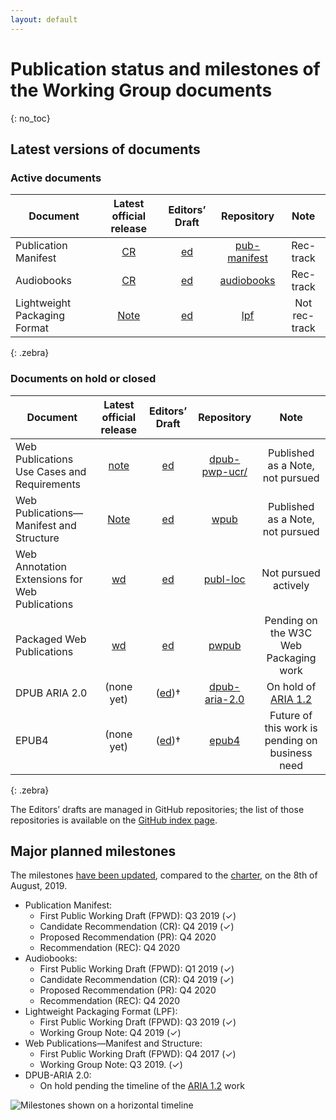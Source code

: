 ```yaml
---
layout: default
---
```


# Publication status and milestones of the Working Group documents
{: no_toc}

## Latest versions of documents

### Active documents

| Document | Latest official release | Editors’ Draft | Repository | Note |
|----------|:-----------------------:|:--------------:|:----------:|:---:|
| Publication Manifest | [CR](https://www.w3.org/TR/pub-manifest/) | [ed](https://w3c.github.io/pub-manifest/)         | [pub-manifest](https://github.com/w3c/pub-manifest/)    | Rec-track |
| Audiobooks | [CR](https://www.w3.org/TR/audiobooks/) | [ed](https://w3c.github.io/audiobooks/)         | [audiobooks](https://github.com/w3c/audiobooks/)                | Rec-track |
| Lightweight Packaging Format | [Note](https://www.w3.org/TR/lpf/) | [ed](https://w3c.github.io/lpf/)         | [lpf](https://github.com/w3c/lpf/) | Not rec-track
{: .zebra}



### Documents on hold or closed

| Document | Latest official release | Editors’ Draft | Repository | Note |
|----------|:-----------------------:|:--------------:|:----------:|:----:|
| Web Publications Use Cases and Requirements | [note](https://www.w3.org/TR/pwp-ucr/) | [ed](https://w3c.github.io/dpub-pwp-ucr/)| [dpub-pwp-ucr/](https://github.com/w3c/dpub-pwp-ucr/)  | Published as a Note, not pursued |
| Web Publications—Manifest and Structure       | [Note](https://www.w3.org/TR/wpub/) | [ed](https://w3c.github.io/wpub/)              | [wpub](https://github.com/w3c/wpub/) | Published as a Note, not pursued
| Web Annotation Extensions for Web Publications | [wd](https://www.w3.org/TR/wpub-ann/) | [ed](https://w3c.github.io/wpub-ann/) | [publ-loc](https://github.com/w3c/wpub-ann/) | Not pursued actively |
| Packaged Web Publications  | [wd](https://www.w3.org/TR/pwpub/) | [ed](https://w3c.github.io/pwpub/) | [pwpub](https://github.com/w3c/pwpub/) | Pending on the W3C Web Packaging work |
| DPUB ARIA 2.0     | (none yet) | ([ed](https://w3c.github.io/dpub-aria-2.0/))†  | [dpub-aria-2.0](https://github.com/w3c/dpub-aria-2.0) | On hold of [ARIA 1.2](https://w3c.github.io/aria/) |
| EPUB4             | (none yet) | ([ed](https://w3c.github.io/epub4/))†          | [epub4](https://github.com/w3c/epub4/)  | Future of this work is pending on business need |
{: .zebra}

<!-- <div data-apiary="specifications"></div> -->

The Editors’ drafts are managed in GitHub repositories; the list of those repositories is available on the [GitHub index page](https://github.com/search?q=topic%3Apubl-wg+org%3Aw3c&type=Repositories).

## Major planned milestones

The milestones [have been updated](https://www.w3.org/publishing/groups/publ-wg/Meetings/Minutes/2019/2019-08-05-pwg#section1), compared to the [charter](https://www.w3.org/2017/04/publ-wg-charter/#deliverables), on the 8th of August, 2019.


* Publication Manifest:
    * First Public Working Draft (FPWD): Q3 2019 (✓)
    * Candidate Recommendation (CR): Q4 2019 (✓)
    * Proposed Recommendation (PR): Q4 2020
    * Recommendation (REC): Q4 2020
* Audiobooks:
    * First Public Working Draft (FPWD): Q1 2019 (✓)
    * Candidate Recommendation (CR): Q4 2019 (✓)
    * Proposed Recommendation (PR): Q4 2020
    * Recommendation (REC): Q4 2020
* Lightweight Packaging Format (LPF):
    * First Public Working Draft (FPWD): Q3 2019 (✓)
    * Working Group Note: Q4 2019 (✓)
* Web Publications—Manifest and Structure:
    * First Public Working Draft (FPWD): Q4 2017 (✓)
    * Working Group Note: Q3 2019. (✓)
* DPUB-ARIA 2.0:
    * On hold pending the timeline of the [ARIA 1.2](https://w3c.github.io/aria/) work

![Milestones shown on a horizontal timeline](https://www.w3.org/publishing/groups/publ-wg/assets/images/timeline.svg)
